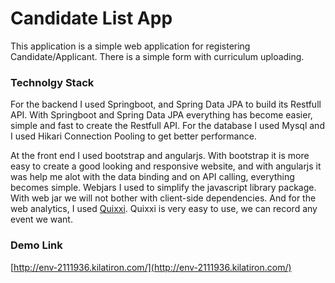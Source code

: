 # Candidate List App
This application is a simple web application for registering Candidate/Applicant. There is a simple form with curriculum uploading.

### Technolgy Stack
For the backend I used Springboot, and Spring Data JPA to build its Restfull API. With Springboot and Spring Data JPA everything has become easier, simple and fast to create the Restfull API. 
For the database I used Mysql and I used Hikari Connection Pooling to get better performance. 

At the front end I used bootstrap and angularjs. With bootstrap it is more easy to create a good looking and responsive website, and with angularjs it was help me alot with the data binding and on API calling, everything becomes simple. Webjars I used to simplify the javascript library package. With web jar we will not bother with client-side dependencies. 
And for the web analytics, I used [Quixxi](https://quixxi.com/). Quixxi is very easy to use, we can record any event we want.

### Demo Link
[http://env-2111936.kilatiron.com/](http://env-2111936.kilatiron.com/)

